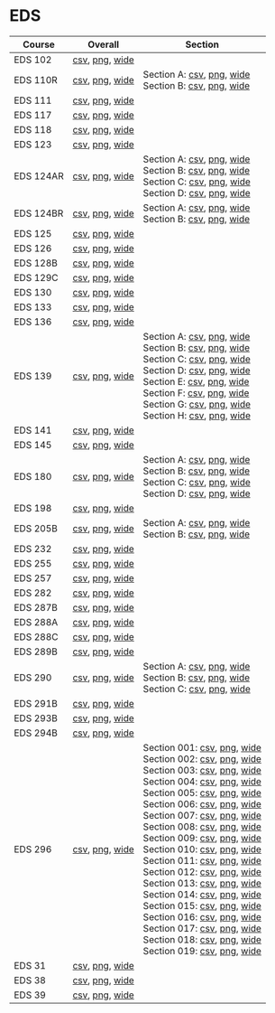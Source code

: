 # EDS

| Course | Overall | Section |
| ------ | ------- | ------- |
| EDS 102 | [csv](https://github.com/UCSD-Historical-Enrollment-Data/2024Spring/blob/main/overall/EDS%20102.csv), [png](https://raw.githubusercontent.com/UCSD-Historical-Enrollment-Data/2024Spring/main/plot_overall/EDS%20102.png), [wide](https://raw.githubusercontent.com/UCSD-Historical-Enrollment-Data/2024Spring/main/plot_overall_wide/EDS%20102.png) |  |
| EDS 110R | [csv](https://github.com/UCSD-Historical-Enrollment-Data/2024Spring/blob/main/overall/EDS%20110R.csv), [png](https://raw.githubusercontent.com/UCSD-Historical-Enrollment-Data/2024Spring/main/plot_overall/EDS%20110R.png), [wide](https://raw.githubusercontent.com/UCSD-Historical-Enrollment-Data/2024Spring/main/plot_overall_wide/EDS%20110R.png) | Section A: [csv](https://github.com/UCSD-Historical-Enrollment-Data/2024Spring/blob/main/section/EDS%20110R_A.csv), [png](https://raw.githubusercontent.com/UCSD-Historical-Enrollment-Data/2024Spring/main/plot_section/EDS%20110R_A.png), [wide](https://raw.githubusercontent.com/UCSD-Historical-Enrollment-Data/2024Spring/main/plot_section_wide/EDS%20110R_A.png)<br>Section B: [csv](https://github.com/UCSD-Historical-Enrollment-Data/2024Spring/blob/main/section/EDS%20110R_B.csv), [png](https://raw.githubusercontent.com/UCSD-Historical-Enrollment-Data/2024Spring/main/plot_section/EDS%20110R_B.png), [wide](https://raw.githubusercontent.com/UCSD-Historical-Enrollment-Data/2024Spring/main/plot_section_wide/EDS%20110R_B.png) |
| EDS 111 | [csv](https://github.com/UCSD-Historical-Enrollment-Data/2024Spring/blob/main/overall/EDS%20111.csv), [png](https://raw.githubusercontent.com/UCSD-Historical-Enrollment-Data/2024Spring/main/plot_overall/EDS%20111.png), [wide](https://raw.githubusercontent.com/UCSD-Historical-Enrollment-Data/2024Spring/main/plot_overall_wide/EDS%20111.png) |  |
| EDS 117 | [csv](https://github.com/UCSD-Historical-Enrollment-Data/2024Spring/blob/main/overall/EDS%20117.csv), [png](https://raw.githubusercontent.com/UCSD-Historical-Enrollment-Data/2024Spring/main/plot_overall/EDS%20117.png), [wide](https://raw.githubusercontent.com/UCSD-Historical-Enrollment-Data/2024Spring/main/plot_overall_wide/EDS%20117.png) |  |
| EDS 118 | [csv](https://github.com/UCSD-Historical-Enrollment-Data/2024Spring/blob/main/overall/EDS%20118.csv), [png](https://raw.githubusercontent.com/UCSD-Historical-Enrollment-Data/2024Spring/main/plot_overall/EDS%20118.png), [wide](https://raw.githubusercontent.com/UCSD-Historical-Enrollment-Data/2024Spring/main/plot_overall_wide/EDS%20118.png) |  |
| EDS 123 | [csv](https://github.com/UCSD-Historical-Enrollment-Data/2024Spring/blob/main/overall/EDS%20123.csv), [png](https://raw.githubusercontent.com/UCSD-Historical-Enrollment-Data/2024Spring/main/plot_overall/EDS%20123.png), [wide](https://raw.githubusercontent.com/UCSD-Historical-Enrollment-Data/2024Spring/main/plot_overall_wide/EDS%20123.png) |  |
| EDS 124AR | [csv](https://github.com/UCSD-Historical-Enrollment-Data/2024Spring/blob/main/overall/EDS%20124AR.csv), [png](https://raw.githubusercontent.com/UCSD-Historical-Enrollment-Data/2024Spring/main/plot_overall/EDS%20124AR.png), [wide](https://raw.githubusercontent.com/UCSD-Historical-Enrollment-Data/2024Spring/main/plot_overall_wide/EDS%20124AR.png) | Section A: [csv](https://github.com/UCSD-Historical-Enrollment-Data/2024Spring/blob/main/section/EDS%20124AR_A.csv), [png](https://raw.githubusercontent.com/UCSD-Historical-Enrollment-Data/2024Spring/main/plot_section/EDS%20124AR_A.png), [wide](https://raw.githubusercontent.com/UCSD-Historical-Enrollment-Data/2024Spring/main/plot_section_wide/EDS%20124AR_A.png)<br>Section B: [csv](https://github.com/UCSD-Historical-Enrollment-Data/2024Spring/blob/main/section/EDS%20124AR_B.csv), [png](https://raw.githubusercontent.com/UCSD-Historical-Enrollment-Data/2024Spring/main/plot_section/EDS%20124AR_B.png), [wide](https://raw.githubusercontent.com/UCSD-Historical-Enrollment-Data/2024Spring/main/plot_section_wide/EDS%20124AR_B.png)<br>Section C: [csv](https://github.com/UCSD-Historical-Enrollment-Data/2024Spring/blob/main/section/EDS%20124AR_C.csv), [png](https://raw.githubusercontent.com/UCSD-Historical-Enrollment-Data/2024Spring/main/plot_section/EDS%20124AR_C.png), [wide](https://raw.githubusercontent.com/UCSD-Historical-Enrollment-Data/2024Spring/main/plot_section_wide/EDS%20124AR_C.png)<br>Section D: [csv](https://github.com/UCSD-Historical-Enrollment-Data/2024Spring/blob/main/section/EDS%20124AR_D.csv), [png](https://raw.githubusercontent.com/UCSD-Historical-Enrollment-Data/2024Spring/main/plot_section/EDS%20124AR_D.png), [wide](https://raw.githubusercontent.com/UCSD-Historical-Enrollment-Data/2024Spring/main/plot_section_wide/EDS%20124AR_D.png) |
| EDS 124BR | [csv](https://github.com/UCSD-Historical-Enrollment-Data/2024Spring/blob/main/overall/EDS%20124BR.csv), [png](https://raw.githubusercontent.com/UCSD-Historical-Enrollment-Data/2024Spring/main/plot_overall/EDS%20124BR.png), [wide](https://raw.githubusercontent.com/UCSD-Historical-Enrollment-Data/2024Spring/main/plot_overall_wide/EDS%20124BR.png) | Section A: [csv](https://github.com/UCSD-Historical-Enrollment-Data/2024Spring/blob/main/section/EDS%20124BR_A.csv), [png](https://raw.githubusercontent.com/UCSD-Historical-Enrollment-Data/2024Spring/main/plot_section/EDS%20124BR_A.png), [wide](https://raw.githubusercontent.com/UCSD-Historical-Enrollment-Data/2024Spring/main/plot_section_wide/EDS%20124BR_A.png)<br>Section B: [csv](https://github.com/UCSD-Historical-Enrollment-Data/2024Spring/blob/main/section/EDS%20124BR_B.csv), [png](https://raw.githubusercontent.com/UCSD-Historical-Enrollment-Data/2024Spring/main/plot_section/EDS%20124BR_B.png), [wide](https://raw.githubusercontent.com/UCSD-Historical-Enrollment-Data/2024Spring/main/plot_section_wide/EDS%20124BR_B.png) |
| EDS 125 | [csv](https://github.com/UCSD-Historical-Enrollment-Data/2024Spring/blob/main/overall/EDS%20125.csv), [png](https://raw.githubusercontent.com/UCSD-Historical-Enrollment-Data/2024Spring/main/plot_overall/EDS%20125.png), [wide](https://raw.githubusercontent.com/UCSD-Historical-Enrollment-Data/2024Spring/main/plot_overall_wide/EDS%20125.png) |  |
| EDS 126 | [csv](https://github.com/UCSD-Historical-Enrollment-Data/2024Spring/blob/main/overall/EDS%20126.csv), [png](https://raw.githubusercontent.com/UCSD-Historical-Enrollment-Data/2024Spring/main/plot_overall/EDS%20126.png), [wide](https://raw.githubusercontent.com/UCSD-Historical-Enrollment-Data/2024Spring/main/plot_overall_wide/EDS%20126.png) |  |
| EDS 128B | [csv](https://github.com/UCSD-Historical-Enrollment-Data/2024Spring/blob/main/overall/EDS%20128B.csv), [png](https://raw.githubusercontent.com/UCSD-Historical-Enrollment-Data/2024Spring/main/plot_overall/EDS%20128B.png), [wide](https://raw.githubusercontent.com/UCSD-Historical-Enrollment-Data/2024Spring/main/plot_overall_wide/EDS%20128B.png) |  |
| EDS 129C | [csv](https://github.com/UCSD-Historical-Enrollment-Data/2024Spring/blob/main/overall/EDS%20129C.csv), [png](https://raw.githubusercontent.com/UCSD-Historical-Enrollment-Data/2024Spring/main/plot_overall/EDS%20129C.png), [wide](https://raw.githubusercontent.com/UCSD-Historical-Enrollment-Data/2024Spring/main/plot_overall_wide/EDS%20129C.png) |  |
| EDS 130 | [csv](https://github.com/UCSD-Historical-Enrollment-Data/2024Spring/blob/main/overall/EDS%20130.csv), [png](https://raw.githubusercontent.com/UCSD-Historical-Enrollment-Data/2024Spring/main/plot_overall/EDS%20130.png), [wide](https://raw.githubusercontent.com/UCSD-Historical-Enrollment-Data/2024Spring/main/plot_overall_wide/EDS%20130.png) |  |
| EDS 133 | [csv](https://github.com/UCSD-Historical-Enrollment-Data/2024Spring/blob/main/overall/EDS%20133.csv), [png](https://raw.githubusercontent.com/UCSD-Historical-Enrollment-Data/2024Spring/main/plot_overall/EDS%20133.png), [wide](https://raw.githubusercontent.com/UCSD-Historical-Enrollment-Data/2024Spring/main/plot_overall_wide/EDS%20133.png) |  |
| EDS 136 | [csv](https://github.com/UCSD-Historical-Enrollment-Data/2024Spring/blob/main/overall/EDS%20136.csv), [png](https://raw.githubusercontent.com/UCSD-Historical-Enrollment-Data/2024Spring/main/plot_overall/EDS%20136.png), [wide](https://raw.githubusercontent.com/UCSD-Historical-Enrollment-Data/2024Spring/main/plot_overall_wide/EDS%20136.png) |  |
| EDS 139 | [csv](https://github.com/UCSD-Historical-Enrollment-Data/2024Spring/blob/main/overall/EDS%20139.csv), [png](https://raw.githubusercontent.com/UCSD-Historical-Enrollment-Data/2024Spring/main/plot_overall/EDS%20139.png), [wide](https://raw.githubusercontent.com/UCSD-Historical-Enrollment-Data/2024Spring/main/plot_overall_wide/EDS%20139.png) | Section A: [csv](https://github.com/UCSD-Historical-Enrollment-Data/2024Spring/blob/main/section/EDS%20139_A.csv), [png](https://raw.githubusercontent.com/UCSD-Historical-Enrollment-Data/2024Spring/main/plot_section/EDS%20139_A.png), [wide](https://raw.githubusercontent.com/UCSD-Historical-Enrollment-Data/2024Spring/main/plot_section_wide/EDS%20139_A.png)<br>Section B: [csv](https://github.com/UCSD-Historical-Enrollment-Data/2024Spring/blob/main/section/EDS%20139_B.csv), [png](https://raw.githubusercontent.com/UCSD-Historical-Enrollment-Data/2024Spring/main/plot_section/EDS%20139_B.png), [wide](https://raw.githubusercontent.com/UCSD-Historical-Enrollment-Data/2024Spring/main/plot_section_wide/EDS%20139_B.png)<br>Section C: [csv](https://github.com/UCSD-Historical-Enrollment-Data/2024Spring/blob/main/section/EDS%20139_C.csv), [png](https://raw.githubusercontent.com/UCSD-Historical-Enrollment-Data/2024Spring/main/plot_section/EDS%20139_C.png), [wide](https://raw.githubusercontent.com/UCSD-Historical-Enrollment-Data/2024Spring/main/plot_section_wide/EDS%20139_C.png)<br>Section D: [csv](https://github.com/UCSD-Historical-Enrollment-Data/2024Spring/blob/main/section/EDS%20139_D.csv), [png](https://raw.githubusercontent.com/UCSD-Historical-Enrollment-Data/2024Spring/main/plot_section/EDS%20139_D.png), [wide](https://raw.githubusercontent.com/UCSD-Historical-Enrollment-Data/2024Spring/main/plot_section_wide/EDS%20139_D.png)<br>Section E: [csv](https://github.com/UCSD-Historical-Enrollment-Data/2024Spring/blob/main/section/EDS%20139_E.csv), [png](https://raw.githubusercontent.com/UCSD-Historical-Enrollment-Data/2024Spring/main/plot_section/EDS%20139_E.png), [wide](https://raw.githubusercontent.com/UCSD-Historical-Enrollment-Data/2024Spring/main/plot_section_wide/EDS%20139_E.png)<br>Section F: [csv](https://github.com/UCSD-Historical-Enrollment-Data/2024Spring/blob/main/section/EDS%20139_F.csv), [png](https://raw.githubusercontent.com/UCSD-Historical-Enrollment-Data/2024Spring/main/plot_section/EDS%20139_F.png), [wide](https://raw.githubusercontent.com/UCSD-Historical-Enrollment-Data/2024Spring/main/plot_section_wide/EDS%20139_F.png)<br>Section G: [csv](https://github.com/UCSD-Historical-Enrollment-Data/2024Spring/blob/main/section/EDS%20139_G.csv), [png](https://raw.githubusercontent.com/UCSD-Historical-Enrollment-Data/2024Spring/main/plot_section/EDS%20139_G.png), [wide](https://raw.githubusercontent.com/UCSD-Historical-Enrollment-Data/2024Spring/main/plot_section_wide/EDS%20139_G.png)<br>Section H: [csv](https://github.com/UCSD-Historical-Enrollment-Data/2024Spring/blob/main/section/EDS%20139_H.csv), [png](https://raw.githubusercontent.com/UCSD-Historical-Enrollment-Data/2024Spring/main/plot_section/EDS%20139_H.png), [wide](https://raw.githubusercontent.com/UCSD-Historical-Enrollment-Data/2024Spring/main/plot_section_wide/EDS%20139_H.png) |
| EDS 141 | [csv](https://github.com/UCSD-Historical-Enrollment-Data/2024Spring/blob/main/overall/EDS%20141.csv), [png](https://raw.githubusercontent.com/UCSD-Historical-Enrollment-Data/2024Spring/main/plot_overall/EDS%20141.png), [wide](https://raw.githubusercontent.com/UCSD-Historical-Enrollment-Data/2024Spring/main/plot_overall_wide/EDS%20141.png) |  |
| EDS 145 | [csv](https://github.com/UCSD-Historical-Enrollment-Data/2024Spring/blob/main/overall/EDS%20145.csv), [png](https://raw.githubusercontent.com/UCSD-Historical-Enrollment-Data/2024Spring/main/plot_overall/EDS%20145.png), [wide](https://raw.githubusercontent.com/UCSD-Historical-Enrollment-Data/2024Spring/main/plot_overall_wide/EDS%20145.png) |  |
| EDS 180 | [csv](https://github.com/UCSD-Historical-Enrollment-Data/2024Spring/blob/main/overall/EDS%20180.csv), [png](https://raw.githubusercontent.com/UCSD-Historical-Enrollment-Data/2024Spring/main/plot_overall/EDS%20180.png), [wide](https://raw.githubusercontent.com/UCSD-Historical-Enrollment-Data/2024Spring/main/plot_overall_wide/EDS%20180.png) | Section A: [csv](https://github.com/UCSD-Historical-Enrollment-Data/2024Spring/blob/main/section/EDS%20180_A.csv), [png](https://raw.githubusercontent.com/UCSD-Historical-Enrollment-Data/2024Spring/main/plot_section/EDS%20180_A.png), [wide](https://raw.githubusercontent.com/UCSD-Historical-Enrollment-Data/2024Spring/main/plot_section_wide/EDS%20180_A.png)<br>Section B: [csv](https://github.com/UCSD-Historical-Enrollment-Data/2024Spring/blob/main/section/EDS%20180_B.csv), [png](https://raw.githubusercontent.com/UCSD-Historical-Enrollment-Data/2024Spring/main/plot_section/EDS%20180_B.png), [wide](https://raw.githubusercontent.com/UCSD-Historical-Enrollment-Data/2024Spring/main/plot_section_wide/EDS%20180_B.png)<br>Section C: [csv](https://github.com/UCSD-Historical-Enrollment-Data/2024Spring/blob/main/section/EDS%20180_C.csv), [png](https://raw.githubusercontent.com/UCSD-Historical-Enrollment-Data/2024Spring/main/plot_section/EDS%20180_C.png), [wide](https://raw.githubusercontent.com/UCSD-Historical-Enrollment-Data/2024Spring/main/plot_section_wide/EDS%20180_C.png)<br>Section D: [csv](https://github.com/UCSD-Historical-Enrollment-Data/2024Spring/blob/main/section/EDS%20180_D.csv), [png](https://raw.githubusercontent.com/UCSD-Historical-Enrollment-Data/2024Spring/main/plot_section/EDS%20180_D.png), [wide](https://raw.githubusercontent.com/UCSD-Historical-Enrollment-Data/2024Spring/main/plot_section_wide/EDS%20180_D.png) |
| EDS 198 | [csv](https://github.com/UCSD-Historical-Enrollment-Data/2024Spring/blob/main/overall/EDS%20198.csv), [png](https://raw.githubusercontent.com/UCSD-Historical-Enrollment-Data/2024Spring/main/plot_overall/EDS%20198.png), [wide](https://raw.githubusercontent.com/UCSD-Historical-Enrollment-Data/2024Spring/main/plot_overall_wide/EDS%20198.png) |  |
| EDS 205B | [csv](https://github.com/UCSD-Historical-Enrollment-Data/2024Spring/blob/main/overall/EDS%20205B.csv), [png](https://raw.githubusercontent.com/UCSD-Historical-Enrollment-Data/2024Spring/main/plot_overall/EDS%20205B.png), [wide](https://raw.githubusercontent.com/UCSD-Historical-Enrollment-Data/2024Spring/main/plot_overall_wide/EDS%20205B.png) | Section A: [csv](https://github.com/UCSD-Historical-Enrollment-Data/2024Spring/blob/main/section/EDS%20205B_A.csv), [png](https://raw.githubusercontent.com/UCSD-Historical-Enrollment-Data/2024Spring/main/plot_section/EDS%20205B_A.png), [wide](https://raw.githubusercontent.com/UCSD-Historical-Enrollment-Data/2024Spring/main/plot_section_wide/EDS%20205B_A.png)<br>Section B: [csv](https://github.com/UCSD-Historical-Enrollment-Data/2024Spring/blob/main/section/EDS%20205B_B.csv), [png](https://raw.githubusercontent.com/UCSD-Historical-Enrollment-Data/2024Spring/main/plot_section/EDS%20205B_B.png), [wide](https://raw.githubusercontent.com/UCSD-Historical-Enrollment-Data/2024Spring/main/plot_section_wide/EDS%20205B_B.png) |
| EDS 232 | [csv](https://github.com/UCSD-Historical-Enrollment-Data/2024Spring/blob/main/overall/EDS%20232.csv), [png](https://raw.githubusercontent.com/UCSD-Historical-Enrollment-Data/2024Spring/main/plot_overall/EDS%20232.png), [wide](https://raw.githubusercontent.com/UCSD-Historical-Enrollment-Data/2024Spring/main/plot_overall_wide/EDS%20232.png) |  |
| EDS 255 | [csv](https://github.com/UCSD-Historical-Enrollment-Data/2024Spring/blob/main/overall/EDS%20255.csv), [png](https://raw.githubusercontent.com/UCSD-Historical-Enrollment-Data/2024Spring/main/plot_overall/EDS%20255.png), [wide](https://raw.githubusercontent.com/UCSD-Historical-Enrollment-Data/2024Spring/main/plot_overall_wide/EDS%20255.png) |  |
| EDS 257 | [csv](https://github.com/UCSD-Historical-Enrollment-Data/2024Spring/blob/main/overall/EDS%20257.csv), [png](https://raw.githubusercontent.com/UCSD-Historical-Enrollment-Data/2024Spring/main/plot_overall/EDS%20257.png), [wide](https://raw.githubusercontent.com/UCSD-Historical-Enrollment-Data/2024Spring/main/plot_overall_wide/EDS%20257.png) |  |
| EDS 282 | [csv](https://github.com/UCSD-Historical-Enrollment-Data/2024Spring/blob/main/overall/EDS%20282.csv), [png](https://raw.githubusercontent.com/UCSD-Historical-Enrollment-Data/2024Spring/main/plot_overall/EDS%20282.png), [wide](https://raw.githubusercontent.com/UCSD-Historical-Enrollment-Data/2024Spring/main/plot_overall_wide/EDS%20282.png) |  |
| EDS 287B | [csv](https://github.com/UCSD-Historical-Enrollment-Data/2024Spring/blob/main/overall/EDS%20287B.csv), [png](https://raw.githubusercontent.com/UCSD-Historical-Enrollment-Data/2024Spring/main/plot_overall/EDS%20287B.png), [wide](https://raw.githubusercontent.com/UCSD-Historical-Enrollment-Data/2024Spring/main/plot_overall_wide/EDS%20287B.png) |  |
| EDS 288A | [csv](https://github.com/UCSD-Historical-Enrollment-Data/2024Spring/blob/main/overall/EDS%20288A.csv), [png](https://raw.githubusercontent.com/UCSD-Historical-Enrollment-Data/2024Spring/main/plot_overall/EDS%20288A.png), [wide](https://raw.githubusercontent.com/UCSD-Historical-Enrollment-Data/2024Spring/main/plot_overall_wide/EDS%20288A.png) |  |
| EDS 288C | [csv](https://github.com/UCSD-Historical-Enrollment-Data/2024Spring/blob/main/overall/EDS%20288C.csv), [png](https://raw.githubusercontent.com/UCSD-Historical-Enrollment-Data/2024Spring/main/plot_overall/EDS%20288C.png), [wide](https://raw.githubusercontent.com/UCSD-Historical-Enrollment-Data/2024Spring/main/plot_overall_wide/EDS%20288C.png) |  |
| EDS 289B | [csv](https://github.com/UCSD-Historical-Enrollment-Data/2024Spring/blob/main/overall/EDS%20289B.csv), [png](https://raw.githubusercontent.com/UCSD-Historical-Enrollment-Data/2024Spring/main/plot_overall/EDS%20289B.png), [wide](https://raw.githubusercontent.com/UCSD-Historical-Enrollment-Data/2024Spring/main/plot_overall_wide/EDS%20289B.png) |  |
| EDS 290 | [csv](https://github.com/UCSD-Historical-Enrollment-Data/2024Spring/blob/main/overall/EDS%20290.csv), [png](https://raw.githubusercontent.com/UCSD-Historical-Enrollment-Data/2024Spring/main/plot_overall/EDS%20290.png), [wide](https://raw.githubusercontent.com/UCSD-Historical-Enrollment-Data/2024Spring/main/plot_overall_wide/EDS%20290.png) | Section A: [csv](https://github.com/UCSD-Historical-Enrollment-Data/2024Spring/blob/main/section/EDS%20290_A.csv), [png](https://raw.githubusercontent.com/UCSD-Historical-Enrollment-Data/2024Spring/main/plot_section/EDS%20290_A.png), [wide](https://raw.githubusercontent.com/UCSD-Historical-Enrollment-Data/2024Spring/main/plot_section_wide/EDS%20290_A.png)<br>Section B: [csv](https://github.com/UCSD-Historical-Enrollment-Data/2024Spring/blob/main/section/EDS%20290_B.csv), [png](https://raw.githubusercontent.com/UCSD-Historical-Enrollment-Data/2024Spring/main/plot_section/EDS%20290_B.png), [wide](https://raw.githubusercontent.com/UCSD-Historical-Enrollment-Data/2024Spring/main/plot_section_wide/EDS%20290_B.png)<br>Section C: [csv](https://github.com/UCSD-Historical-Enrollment-Data/2024Spring/blob/main/section/EDS%20290_C.csv), [png](https://raw.githubusercontent.com/UCSD-Historical-Enrollment-Data/2024Spring/main/plot_section/EDS%20290_C.png), [wide](https://raw.githubusercontent.com/UCSD-Historical-Enrollment-Data/2024Spring/main/plot_section_wide/EDS%20290_C.png) |
| EDS 291B | [csv](https://github.com/UCSD-Historical-Enrollment-Data/2024Spring/blob/main/overall/EDS%20291B.csv), [png](https://raw.githubusercontent.com/UCSD-Historical-Enrollment-Data/2024Spring/main/plot_overall/EDS%20291B.png), [wide](https://raw.githubusercontent.com/UCSD-Historical-Enrollment-Data/2024Spring/main/plot_overall_wide/EDS%20291B.png) |  |
| EDS 293B | [csv](https://github.com/UCSD-Historical-Enrollment-Data/2024Spring/blob/main/overall/EDS%20293B.csv), [png](https://raw.githubusercontent.com/UCSD-Historical-Enrollment-Data/2024Spring/main/plot_overall/EDS%20293B.png), [wide](https://raw.githubusercontent.com/UCSD-Historical-Enrollment-Data/2024Spring/main/plot_overall_wide/EDS%20293B.png) |  |
| EDS 294B | [csv](https://github.com/UCSD-Historical-Enrollment-Data/2024Spring/blob/main/overall/EDS%20294B.csv), [png](https://raw.githubusercontent.com/UCSD-Historical-Enrollment-Data/2024Spring/main/plot_overall/EDS%20294B.png), [wide](https://raw.githubusercontent.com/UCSD-Historical-Enrollment-Data/2024Spring/main/plot_overall_wide/EDS%20294B.png) |  |
| EDS 296 | [csv](https://github.com/UCSD-Historical-Enrollment-Data/2024Spring/blob/main/overall/EDS%20296.csv), [png](https://raw.githubusercontent.com/UCSD-Historical-Enrollment-Data/2024Spring/main/plot_overall/EDS%20296.png), [wide](https://raw.githubusercontent.com/UCSD-Historical-Enrollment-Data/2024Spring/main/plot_overall_wide/EDS%20296.png) | Section 001: [csv](https://github.com/UCSD-Historical-Enrollment-Data/2024Spring/blob/main/section/EDS%20296_001.csv), [png](https://raw.githubusercontent.com/UCSD-Historical-Enrollment-Data/2024Spring/main/plot_section/EDS%20296_001.png), [wide](https://raw.githubusercontent.com/UCSD-Historical-Enrollment-Data/2024Spring/main/plot_section_wide/EDS%20296_001.png)<br>Section 002: [csv](https://github.com/UCSD-Historical-Enrollment-Data/2024Spring/blob/main/section/EDS%20296_002.csv), [png](https://raw.githubusercontent.com/UCSD-Historical-Enrollment-Data/2024Spring/main/plot_section/EDS%20296_002.png), [wide](https://raw.githubusercontent.com/UCSD-Historical-Enrollment-Data/2024Spring/main/plot_section_wide/EDS%20296_002.png)<br>Section 003: [csv](https://github.com/UCSD-Historical-Enrollment-Data/2024Spring/blob/main/section/EDS%20296_003.csv), [png](https://raw.githubusercontent.com/UCSD-Historical-Enrollment-Data/2024Spring/main/plot_section/EDS%20296_003.png), [wide](https://raw.githubusercontent.com/UCSD-Historical-Enrollment-Data/2024Spring/main/plot_section_wide/EDS%20296_003.png)<br>Section 004: [csv](https://github.com/UCSD-Historical-Enrollment-Data/2024Spring/blob/main/section/EDS%20296_004.csv), [png](https://raw.githubusercontent.com/UCSD-Historical-Enrollment-Data/2024Spring/main/plot_section/EDS%20296_004.png), [wide](https://raw.githubusercontent.com/UCSD-Historical-Enrollment-Data/2024Spring/main/plot_section_wide/EDS%20296_004.png)<br>Section 005: [csv](https://github.com/UCSD-Historical-Enrollment-Data/2024Spring/blob/main/section/EDS%20296_005.csv), [png](https://raw.githubusercontent.com/UCSD-Historical-Enrollment-Data/2024Spring/main/plot_section/EDS%20296_005.png), [wide](https://raw.githubusercontent.com/UCSD-Historical-Enrollment-Data/2024Spring/main/plot_section_wide/EDS%20296_005.png)<br>Section 006: [csv](https://github.com/UCSD-Historical-Enrollment-Data/2024Spring/blob/main/section/EDS%20296_006.csv), [png](https://raw.githubusercontent.com/UCSD-Historical-Enrollment-Data/2024Spring/main/plot_section/EDS%20296_006.png), [wide](https://raw.githubusercontent.com/UCSD-Historical-Enrollment-Data/2024Spring/main/plot_section_wide/EDS%20296_006.png)<br>Section 007: [csv](https://github.com/UCSD-Historical-Enrollment-Data/2024Spring/blob/main/section/EDS%20296_007.csv), [png](https://raw.githubusercontent.com/UCSD-Historical-Enrollment-Data/2024Spring/main/plot_section/EDS%20296_007.png), [wide](https://raw.githubusercontent.com/UCSD-Historical-Enrollment-Data/2024Spring/main/plot_section_wide/EDS%20296_007.png)<br>Section 008: [csv](https://github.com/UCSD-Historical-Enrollment-Data/2024Spring/blob/main/section/EDS%20296_008.csv), [png](https://raw.githubusercontent.com/UCSD-Historical-Enrollment-Data/2024Spring/main/plot_section/EDS%20296_008.png), [wide](https://raw.githubusercontent.com/UCSD-Historical-Enrollment-Data/2024Spring/main/plot_section_wide/EDS%20296_008.png)<br>Section 009: [csv](https://github.com/UCSD-Historical-Enrollment-Data/2024Spring/blob/main/section/EDS%20296_009.csv), [png](https://raw.githubusercontent.com/UCSD-Historical-Enrollment-Data/2024Spring/main/plot_section/EDS%20296_009.png), [wide](https://raw.githubusercontent.com/UCSD-Historical-Enrollment-Data/2024Spring/main/plot_section_wide/EDS%20296_009.png)<br>Section 010: [csv](https://github.com/UCSD-Historical-Enrollment-Data/2024Spring/blob/main/section/EDS%20296_010.csv), [png](https://raw.githubusercontent.com/UCSD-Historical-Enrollment-Data/2024Spring/main/plot_section/EDS%20296_010.png), [wide](https://raw.githubusercontent.com/UCSD-Historical-Enrollment-Data/2024Spring/main/plot_section_wide/EDS%20296_010.png)<br>Section 011: [csv](https://github.com/UCSD-Historical-Enrollment-Data/2024Spring/blob/main/section/EDS%20296_011.csv), [png](https://raw.githubusercontent.com/UCSD-Historical-Enrollment-Data/2024Spring/main/plot_section/EDS%20296_011.png), [wide](https://raw.githubusercontent.com/UCSD-Historical-Enrollment-Data/2024Spring/main/plot_section_wide/EDS%20296_011.png)<br>Section 012: [csv](https://github.com/UCSD-Historical-Enrollment-Data/2024Spring/blob/main/section/EDS%20296_012.csv), [png](https://raw.githubusercontent.com/UCSD-Historical-Enrollment-Data/2024Spring/main/plot_section/EDS%20296_012.png), [wide](https://raw.githubusercontent.com/UCSD-Historical-Enrollment-Data/2024Spring/main/plot_section_wide/EDS%20296_012.png)<br>Section 013: [csv](https://github.com/UCSD-Historical-Enrollment-Data/2024Spring/blob/main/section/EDS%20296_013.csv), [png](https://raw.githubusercontent.com/UCSD-Historical-Enrollment-Data/2024Spring/main/plot_section/EDS%20296_013.png), [wide](https://raw.githubusercontent.com/UCSD-Historical-Enrollment-Data/2024Spring/main/plot_section_wide/EDS%20296_013.png)<br>Section 014: [csv](https://github.com/UCSD-Historical-Enrollment-Data/2024Spring/blob/main/section/EDS%20296_014.csv), [png](https://raw.githubusercontent.com/UCSD-Historical-Enrollment-Data/2024Spring/main/plot_section/EDS%20296_014.png), [wide](https://raw.githubusercontent.com/UCSD-Historical-Enrollment-Data/2024Spring/main/plot_section_wide/EDS%20296_014.png)<br>Section 015: [csv](https://github.com/UCSD-Historical-Enrollment-Data/2024Spring/blob/main/section/EDS%20296_015.csv), [png](https://raw.githubusercontent.com/UCSD-Historical-Enrollment-Data/2024Spring/main/plot_section/EDS%20296_015.png), [wide](https://raw.githubusercontent.com/UCSD-Historical-Enrollment-Data/2024Spring/main/plot_section_wide/EDS%20296_015.png)<br>Section 016: [csv](https://github.com/UCSD-Historical-Enrollment-Data/2024Spring/blob/main/section/EDS%20296_016.csv), [png](https://raw.githubusercontent.com/UCSD-Historical-Enrollment-Data/2024Spring/main/plot_section/EDS%20296_016.png), [wide](https://raw.githubusercontent.com/UCSD-Historical-Enrollment-Data/2024Spring/main/plot_section_wide/EDS%20296_016.png)<br>Section 017: [csv](https://github.com/UCSD-Historical-Enrollment-Data/2024Spring/blob/main/section/EDS%20296_017.csv), [png](https://raw.githubusercontent.com/UCSD-Historical-Enrollment-Data/2024Spring/main/plot_section/EDS%20296_017.png), [wide](https://raw.githubusercontent.com/UCSD-Historical-Enrollment-Data/2024Spring/main/plot_section_wide/EDS%20296_017.png)<br>Section 018: [csv](https://github.com/UCSD-Historical-Enrollment-Data/2024Spring/blob/main/section/EDS%20296_018.csv), [png](https://raw.githubusercontent.com/UCSD-Historical-Enrollment-Data/2024Spring/main/plot_section/EDS%20296_018.png), [wide](https://raw.githubusercontent.com/UCSD-Historical-Enrollment-Data/2024Spring/main/plot_section_wide/EDS%20296_018.png)<br>Section 019: [csv](https://github.com/UCSD-Historical-Enrollment-Data/2024Spring/blob/main/section/EDS%20296_019.csv), [png](https://raw.githubusercontent.com/UCSD-Historical-Enrollment-Data/2024Spring/main/plot_section/EDS%20296_019.png), [wide](https://raw.githubusercontent.com/UCSD-Historical-Enrollment-Data/2024Spring/main/plot_section_wide/EDS%20296_019.png) |
| EDS 31 | [csv](https://github.com/UCSD-Historical-Enrollment-Data/2024Spring/blob/main/overall/EDS%2031.csv), [png](https://raw.githubusercontent.com/UCSD-Historical-Enrollment-Data/2024Spring/main/plot_overall/EDS%2031.png), [wide](https://raw.githubusercontent.com/UCSD-Historical-Enrollment-Data/2024Spring/main/plot_overall_wide/EDS%2031.png) |  |
| EDS 38 | [csv](https://github.com/UCSD-Historical-Enrollment-Data/2024Spring/blob/main/overall/EDS%2038.csv), [png](https://raw.githubusercontent.com/UCSD-Historical-Enrollment-Data/2024Spring/main/plot_overall/EDS%2038.png), [wide](https://raw.githubusercontent.com/UCSD-Historical-Enrollment-Data/2024Spring/main/plot_overall_wide/EDS%2038.png) |  |
| EDS 39 | [csv](https://github.com/UCSD-Historical-Enrollment-Data/2024Spring/blob/main/overall/EDS%2039.csv), [png](https://raw.githubusercontent.com/UCSD-Historical-Enrollment-Data/2024Spring/main/plot_overall/EDS%2039.png), [wide](https://raw.githubusercontent.com/UCSD-Historical-Enrollment-Data/2024Spring/main/plot_overall_wide/EDS%2039.png) |  |
